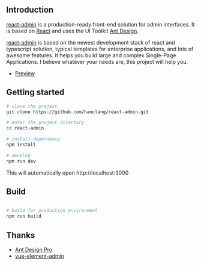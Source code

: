 ## Introduction

[react-admin](https://github.com/hanclang/react-admin) is a production-ready front-end solution for admin interfaces. It is based on [React](https://reactjs.org/) and uses the UI Toolkit [Ant Design](https://ant.design/).

[react-admin](https://github.com/hanclang/react-admin) is based on the newest development stack of react and typescript solution, typical templates for enterprise applications, and lots of awesome features. It helps you build large and complex Single-Page Applications. I believe whatever your needs are, this project will help you.

- [Preview](hanclang.github.io/react-admin)

## Getting started

```bash
# clone the project
git clone https://github.com/hanclang/react-admin.git

# enter the project directory
cd react-admin

# install dependency
npm install

# develop
npm run dev
```

This will automatically open http://localhost:3000

## Build

```bash

# build for production environment
npm run build
```


## Thanks
- [Ant Design Pro](https://pro.ant.design/)
- [vue-element-admin](https://panjiachen.github.io/)
